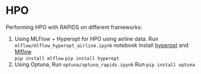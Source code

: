 # HPO

Performing HPO with RAPIDS on different frameworks:

1. Using MLFlow + Hyperopt for HPO using airline data. Run `mlflow/mlflow_hyperopt_airline.ipynb` notebook
    Install [hyperopt](http://hyperopt.github.io/hyperopt/) and [Mlflow](https://www.mlflow.org/docs/latest/index.html)  
    `pip install mlflow`
    `pip install hyperopt`
2. Using Optuna, Run `optuna/optuna_rapids.ipynb`
    Run `pip install optuna`

